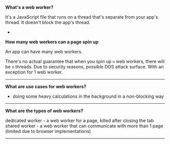 **What's a web worker?**

It's a JavaScript file that runs on a thread that's separate from your app's thread.
It doesn't block the app's thread.

-
**How many web workers can a page spin up**

An app can have many web workers.

There's no actual guarantee that when you spin up `n` web workers, there will be `n` threads.
Due to security reasons, possible DOS attack surface.
With an exception for 1 web worker.

---

**What are use cases for web workers?**

- doing some heavy calculations in the background in a non-blocking way

---

**What are the types of web workers?**

dedicated worker - a web worker for a page, killed after closing the tab
shared worker - a web worker that can communicate with more than 1 page (limited due to browser implementations)

---

